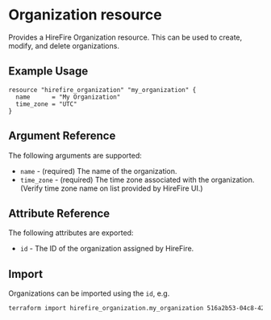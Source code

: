 # Organization resource

Provides a HireFire Organization resource. This can be used to create, modify,
and delete organizations.

## Example Usage

```hcl
resource "hirefire_organization" "my_organization" {
  name      = "My Organization"
  time_zone = "UTC"
}
```

## Argument Reference

The following arguments are supported:

- `name` - (required) The name of the organization.
- `time_zone` - (required) The time zone associated with the organization.
(Verify time zone name on list provided by HireFire UI.)

## Attribute Reference

The following attributes are exported:

- `id` - The ID of the organization assigned by HireFire.

## Import

Organizations can be imported using the `id`, e.g.

```bash
terraform import hirefire_organization.my_organization 516a2b53-04c8-424e-8533-99d47ef1f9bf
```

